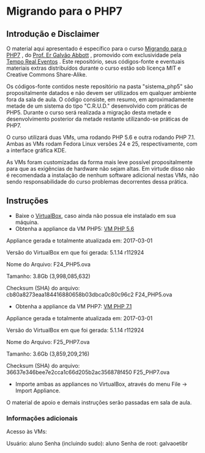 # Migrando para o PHP7

## Introdução e Disclaimer

O material aqui apresentado é específico para o curso [Migrando para o PHP7](https://bit.ly/migrandoPHP7) , do [Prof. Er Galvão Abbott](https://github.com/galvao) , promovido com exclusividade pela [Tempo Real Eventos](http://www.temporealeventos.com.br/) . Este repositório, seus códigos-fonte e eventuais materiais extras distribuídos durante o curso estão sob licença MIT e Creative Commons Share-Alike.

Os códigos-fonte contidos neste repositório na pasta "sistema_php5" são propositalmente datados e não devem ser utilizados em qualquer ambiente fora da sala de aula. O código consiste, em resumo, em aproximadamente metade de um sistema do tipo "C.R.U.D."  desenvolvido com práticas de PHP5. Durante o curso será realizada a migração desta metade e desenvolvimento posterior da metade restante utilizando-se práticas de PHP7.

O curso utilizará duas VMs, uma rodando PHP 5.6 e outra rodando PHP 7.1.  Ambas as VMs rodam Fedora Linux versões 24 e 25, respectivamente, com a interface gráfica KDE. 

As VMs foram customizadas da forma mais leve possível propositalmente para que as exigências de hardware não sejam altas. Em virtude disso não é recomendada a instalação de nenhum software adicional nestas VMs, não sendo responsabilidade do curso problemas decorrentes dessa prática.

## Instruções

- Baixe o [VirtualBox](https://www.virtualbox.org/), caso ainda não possua ele instalado em sua máquina.
-  Obtenha a appliance da VM PHP5:  [VM PHP 5.6](http://www.galvao.eti.br/download.php?file=0)

 Appliance gerada e totalmente atualizada em: 2017-03-01

 Versão do VirtualBox em que foi gerada: 5.1.14 r112924

 Nome do Arquivo: F24_PHP5.ova

Tamanho: 3.8Gb (3,998,085,632) 

Checksum (SHA) do arquivo: cb80a8273eaa184416880658b03dbca0c80c96c2  F24_PHP5.ova

- Obtenha a appliance da VM PHP7:  [VM PHP 7.1](http://www.galvao.eti.br/download.php?file=1) 

Appliance gerada e totalmente atualizada em: 2017-03-01

Versão do VirtualBox em que foi gerada: 5.1.14 r112924

 Nome do Arquivo: F25_PHP7.ova

Tamanho: 3.6Gb (3,859,209,216) 

Checksum (SHA) do arquivo: 36637e346bee7e2cca1c66d205b2ac356878f450  F25_PHP7.ova

- Importe ambas as appliances no VirtualBox, através do menu File -> Import Appliance.

O material de apoio e demais instruções serão passadas em sala de aula.

### Informações adicionais 

Acesso às VMs:

Usuário: aluno
Senha (incluindo sudo): aluno
Senha de root: galvaoetibr

